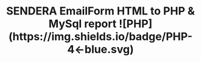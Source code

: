 <center><h1>SENDERA EmailForm HTML to PHP & MySql report
![PHP](https://img.shields.io/badge/PHP-4<-blue.svg)
